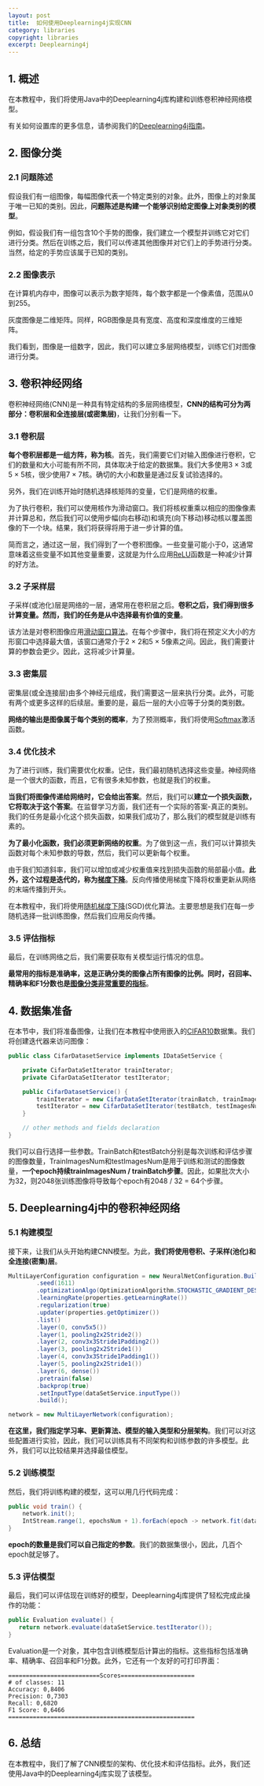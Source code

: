 ```yaml
---
layout: post
title:  如何使用Deeplearning4j实现CNN
category: libraries
copyright: libraries
excerpt: Deeplearning4j
---
```


## 1. 概述

在本教程中，我们将使用Java中的Deeplearning4j库构建和训练卷积神经网络模型。

有关如何设置库的更多信息，请参阅我们的[Deeplearning4j指南](https://www.baeldung.com/deeplearning4j)。

## 2. 图像分类

### 2.1 问题陈述

假设我们有一组图像，每幅图像代表一个特定类别的对象。此外，图像上的对象属于唯一已知的类别。因此，**问题陈述是构建一个能够识别给定图像上对象类别的模型**。

例如，假设我们有一组包含10个手势的图像，我们建立一个模型并训练它对它们进行分类。然后在训练之后，我们可以传递其他图像并对它们上的手势进行分类。当然，给定的手势应该属于已知的类别。

### 2.2 图像表示

在计算机内存中，图像可以表示为数字矩阵，每个数字都是一个像素值，范围从0到255。

灰度图像是二维矩阵。同样，RGB图像是具有宽度、高度和深度维度的三维矩阵。

我们看到，图像是一组数字，因此，我们可以建立多层网络模型，训练它们对图像进行分类。

## 3. 卷积神经网络

卷积神经网络(CNN)是一种具有特定结构的多层网络模型，**CNN的结构可分为两部分：卷积层和全连接层(或密集层)**，让我们分别看一下。

### 3.1 卷积层

**每个卷积层都是一组方阵，称为核**。首先，我们需要它们对输入图像进行卷积，它们的数量和大小可能有所不同，具体取决于给定的数据集。我们大多使用3 × 3或5 × 5核，很少使用7 × 7核。确切的大小和数量是通过反复试验选择的。

另外，我们在训练开始时随机选择核矩阵的变量，它们是网络的权重。

为了执行卷积，我们可以使用核作为滑动窗口。我们将核权重乘以相应的图像像素并计算总和，然后我们可以使用步幅(向右移动)和填充(向下移动)移动核以覆盖图像的下一个块。结果，我们将获得将用于进一步计算的值。

简而言之，通过这一层，我们得到了一个卷积图像。一些变量可能小于0，这通常意味着这些变量不如其他变量重要，这就是为什么应用[ReLU](https://en.wikipedia.org/wiki/Rectifier_(neural_networks))函数是一种减少计算的好方法。

### 3.2 子采样层

子采样(或池化)层是网络的一层，通常用在卷积层之后。**卷积之后，我们得到很多计算变量。然而，我们的任务是从中选择最有价值的变量**。

该方法是对卷积图像应用[滑动窗口算法](https://www.baeldung.com/cs/sliding-window-algorithm)。在每个步骤中，我们将在预定义大小的方形窗口中选择最大值，该窗口通常介于2 × 2和5 × 5像素之间。因此，我们需要计算的参数会更少。因此，这将减少计算量。

### 3.3 密集层

密集层(或全连接层)由多个神经元组成，我们需要这一层来执行分类。此外，可能有两个或更多这样的后续层。重要的是，最后一层的大小应等于分类的类别数。

**网络的输出是图像属于每个类别的概率**，为了预测概率，我们将使用[Softmax](https://en.wikipedia.org/wiki/Softmax_function)激活函数。

### 3.4 优化技术

为了进行训练，我们需要优化权重。记住，我们最初随机选择这些变量。神经网络是一个很大的函数，而且，它有很多未知参数，也就是我们的权重。

**当我们将图像传递给网络时，它会给出答案**。然后，我们可以**建立一个损失函数，它将取决于这个答案**。在监督学习方面，我们还有一个实际的答案-真正的类别。我们的任务是最小化这个损失函数，如果我们成功了，那么我们的模型就是训练有素的。

**为了最小化函数，我们必须更新网络的权重**。为了做到这一点，我们可以计算损失函数对每个未知参数的导数，然后，我们可以更新每个权重。

由于我们知道斜率，我们可以增加或减少权重值来找到损失函数的局部最小值。**此外，这个过程是迭代的，称为[梯度下降](https://www.baeldung.com/java-gradient-descent)**。反向传播使用梯度下降将权重更新从网络的末端传播到开头。

在本教程中，我们将使用[随机梯度下降](https://en.wikipedia.org/wiki/Stochastic_gradient_descent)(SGD)优化算法。主要思想是我们在每一步随机选择一批训练图像，然后我们应用反向传播。

### 3.5 评估指标

最后，在训练网络之后，我们需要获取有关模型运行情况的信息。

**最常用的指标是准确率，这是正确分类的图像占所有图像的比例。同时，召回率、精确率和F1分数也是[图像分类非常重要的指标](https://medium.com/analytics-vidhya/confusion-matrix-accuracy-precision-recall-f1-score-ade299cf63cd)**。

## 4. 数据集准备

在本节中，我们将准备图像，让我们在本教程中使用嵌入的[CIFAR10](https://en.wikipedia.org/wiki/CIFAR-10)数据集。我们将创建迭代器来访问图像：

```java
public class CifarDatasetService implements IDataSetService {

    private CifarDataSetIterator trainIterator;
    private CifarDataSetIterator testIterator;

    public CifarDatasetService() {
        trainIterator = new CifarDataSetIterator(trainBatch, trainImagesNum, true);
        testIterator = new CifarDataSetIterator(testBatch, testImagesNum, false);
    }

    // other methods and fields declaration
}
```

我们可以自行选择一些参数。TrainBatch和testBatch分别是每次训练和评估步骤的图像数量，TrainImagesNum和testImagesNum是用于训练和测试的图像数量，**一个epoch持续trainImagesNum / trainBatch步骤**。因此，如果批次大小为32，则2048张训练图像将导致每个epoch有2048 / 32 = 64个步骤。

## 5. Deeplearning4j中的卷积神经网络

### 5.1 构建模型

接下来，让我们从头开始构建CNN模型。为此，**我们将使用卷积、子采样(池化)和全连接(密集)层**。

```java
MultiLayerConfiguration configuration = new NeuralNetConfiguration.Builder()
        .seed(1611)
        .optimizationAlgo(OptimizationAlgorithm.STOCHASTIC_GRADIENT_DESCENT)
        .learningRate(properties.getLearningRate())
        .regularization(true)
        .updater(properties.getOptimizer())
        .list()
        .layer(0, conv5x5())
        .layer(1, pooling2x2Stride2())
        .layer(2, conv3x3Stride1Padding2())
        .layer(3, pooling2x2Stride1())
        .layer(4, conv3x3Stride1Padding1())
        .layer(5, pooling2x2Stride1())
        .layer(6, dense())
        .pretrain(false)
        .backprop(true)
        .setInputType(dataSetService.inputType())
        .build();

network = new MultiLayerNetwork(configuration);
```

**在这里，我们指定学习率、更新算法、模型的输入类型和分层架构**。我们可以对这些配置进行实验，因此，我们可以训练具有不同架构和训练参数的许多模型。此外，我们可以比较结果并选择最佳模型。

### 5.2 训练模型

然后，我们将训练构建的模型，这可以用几行代码完成：

```java
public void train() {
    network.init();
    IntStream.range(1, epochsNum + 1).forEach(epoch -> network.fit(dataSetService.trainIterator()));
}
```

**epoch的数量是我们可以自己指定的参数**。我们的数据集很小，因此，几百个epoch就足够了。

### 5.3 评估模型

最后，我们可以评估现在训练好的模型，Deeplearning4j库提供了轻松完成此操作的功能：

```java
public Evaluation evaluate() {
   return network.evaluate(dataSetService.testIterator());
}
```

Evaluation是一个对象，其中包含训练模型后计算出的指标。这些指标包括准确率、精确率、召回率和F1分数。此外，它还有一个友好的可打印界面：

```text
==========================Scores=====================
# of classes: 11
Accuracy: 0,8406
Precision: 0,7303
Recall: 0,6820
F1 Score: 0,6466
=====================================================
```

## 6. 总结

在本教程中，我们了解了CNN模型的架构、优化技术和评估指标。此外，我们还使用Java中的Deeplearning4j库实现了该模型。